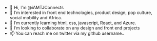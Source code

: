 - 👋 Hi, I’m @iAMTJConnects
- 👀 I’m interested in front end technologies, product design, pop culture, social mobility and Africa. 
- 🌱 I’m currently learning html, css, javascript, React, and Azure. 
- 💞️ I’m looking to collaborate on any design and front end projects 
- 📫 You can reach me on twitter via my github username..

<!---
iAMTJConnects/iAMTJConnects is a ✨ special ✨ repository because its `README.md` (this file) appears on your GitHub profile.
You can click the Preview link to take a look at your changes.
--->
